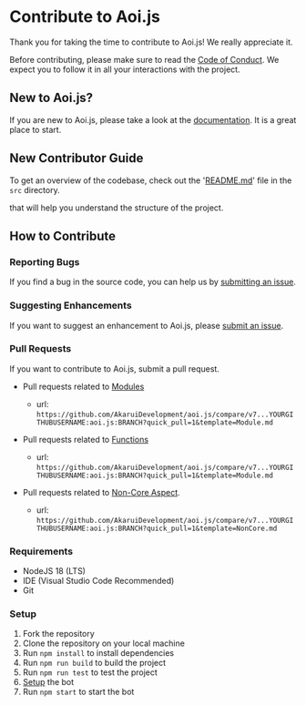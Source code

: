 # Contribute to Aoi.js

Thank you for taking the time to contribute to Aoi.js! We really appreciate it. 

Before contributing, please make sure to read the [Code of Conduct](./CODE_OF_CONDUCT.md). We expect you to follow it in all your interactions with the project.

## New to Aoi.js?

If you are new to Aoi.js, please take a look at the [documentation](https://aoi.js.org/docs). It is a great place to start.

## New Contributor Guide

To get an overview of the codebase, check out the '[README.md](../src/README.md)' file in the `src` directory.

that will help you understand the structure of the project.

## How to Contribute

### Reporting Bugs

If you find a bug in the source code, you can help us by [submitting an issue](./ISSUE_TEMPLATE/bug_report.md).

### Suggesting Enhancements

If you want to suggest an enhancement to Aoi.js, please [submit an issue](./ISSUE_TEMPLATE/feature_request.md).

### Pull Requests

If you want to contribute to Aoi.js, submit a pull request.

- Pull requests related to [Modules](./PULL_REQUEST_TEMPLATE/Module.md)
    - url: `https://github.com/AkaruiDevelopment/aoi.js/compare/v7...YOURGITHUBUSERNAME:aoi.js:BRANCH?quick_pull=1&template=Module.md`
  
- Pull requests related to [Functions](./PULL_REQUEST_TEMPLATE/Function.md)
    - url: `https://github.com/AkaruiDevelopment/aoi.js/compare/v7...YOURGITHUBUSERNAME:aoi.js:BRANCH?quick_pull=1&template=Module.md`

- Pull requests related to [Non-Core Aspect](./PULL_REQUEST_TEMPLATE/NonCore.md).
    - url: `https://github.com/AkaruiDevelopment/aoi.js/compare/v7...YOURGITHUBUSERNAME:aoi.js:BRANCH?quick_pull=1&template=NonCore.md`
  
### Requirements

- NodeJS 18 (LTS)
- IDE (Visual Studio Code Recommended)
- Git

### Setup

1. Fork the repository
2. Clone the repository on your local machine
3. Run `npm install` to install dependencies
4. Run `npm run build` to build the project
5. Run `npm run test` to test the project
6. [Setup](./templates/setup.md) the bot 
7. Run `npm start` to start the bot